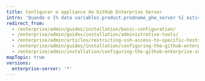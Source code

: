 ```yaml
---
title: Configurar o appliance do GitHub Enterprise Server
intro: 'Quando o {% data variables.product.prodname_ghe_server %} estiver pronto para uso, você poderá configurar o appliance conforme as demandas da sua organização.'
redirect_from:
  - /enterprise/admin/guides/installation/basic-configuration/
  - /enterprise/admin/guides/installation/administrative-tools/
  - /enterprise/admin/articles/restricting-ssh-access-to-specific-hosts/
  - /enterprise/admin/guides/installation/configuring-the-github-enterprise-appliance/
  - /enterprise/admin/installation/configuring-the-github-enterprise-server-appliance
mapTopic: true
versions:
  enterprise-server: '*'
---
```


